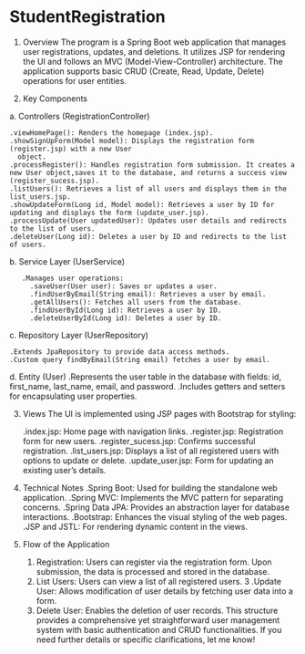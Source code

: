 # StudentRegistration
1. Overview
The program is a Spring Boot web application that manages user registrations, updates, and deletions. It utilizes JSP for rendering the UI and follows an MVC (Model-View-Controller) architecture. The application supports basic CRUD (Create, Read, Update, Delete) operations for user entities.

2. Key Components
 
  a. Controllers (RegistrationController)
 
    .viewHomePage(): Renders the homepage (index.jsp).
    .showSignUpForm(Model model): Displays the registration form (register.jsp) with a new User 
      object.
    .processRegister(): Handles registration form submission. It creates a new User object,saves it to the database, and returns a success view (register_sucess.jsp).
    .listUsers(): Retrieves a list of all users and displays them in the list_users.jsp.
    .showUpdateForm(Long id, Model model): Retrieves a user by ID for updating and displays the form (update_user.jsp).
    .processUpdate(User updatedUser): Updates user details and redirects to the list of users.
    .deleteUser(Long id): Deletes a user by ID and redirects to the list of users.
    
 b. Service Layer (UserService)
 
       .Manages user operations:
         .saveUser(User user): Saves or updates a user.
         .findUserByEmail(String email): Retrieves a user by email.
         .getAllUsers(): Fetches all users from the database.
         .findUserById(Long id): Retrieves a user by ID.
         .deleteUserById(Long id): Deletes a user by ID.
c. Repository Layer (UserRepository)

    .Extends JpaRepository to provide data access methods.
    .Custom query findByEmail(String email) fetches a user by email.
    
d. Entity (User)
    .Represents the user table in the database with fields: id, first_name, last_name, email, and password.
    .Includes getters and setters for encapsulating user properties.
    
3. Views
  The UI is implemented using JSP pages with Bootstrap for styling:

    .index.jsp: Home page with navigation links.
    .register.jsp: Registration form for new users.
    .register_sucess.jsp: Confirms successful registration.
    .list_users.jsp: Displays a list of all registered users with options to update or delete.
    .update_user.jsp: Form for updating an existing user’s details.
4. Technical Notes
    .Spring Boot: Used for building the standalone web application.
    .Spring MVC: Implements the MVC pattern for separating concerns.
    .Spring Data JPA: Provides an abstraction layer for database interactions.
    .Bootstrap: Enhances the visual styling of the web pages.
    .JSP and JSTL: For rendering dynamic content in the views.
5. Flow of the Application
    1. Registration: Users can register via the registration form. Upon submission, the data is processed and stored in the database.
    2. List Users: Users can view a list of all registered users.
    3 .Update User: Allows modification of user details by fetching user data into a form.
    4. Delete User: Enables the deletion of user records.
This structure provides a comprehensive yet straightforward user management system with basic authentication and CRUD functionalities. If you need further details or specific clarifications, let me know!
